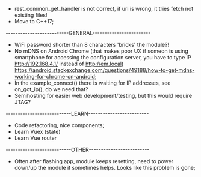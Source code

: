 - rest_common_get_handler is not correct, if uri is wrong, it tries fetch not existing files!
- Move to C++17;

--------------------------GENERAL------------------------

- WiFi password shorter than 8 characters 'bricks' the module?!
- No mDNS on Android Chrome (that makes poor UX if someon is using smartphone for accessing the configuration server, you have to type IP http://192.168.4.1/ instead of http://em.local) https://android.stackexchange.com/questions/49188/how-to-get-mdns-working-for-chrome-on-android;
- In the example_connect() there is waiting for IP addresses, see on_got_ip(), do we need that?
- Semihosting for easier web development/testing, but this would require JTAG?

---------------------------LEARN-------------------------

- Code refactoring, nice components;
- Learn Vuex (state)
- Learn Vue router

---------------------------OTHER-------------------------

- Often after flashing app, module keeps resetting, need to power down/up the module it sometimes helps. Looks like this problem is gone;
